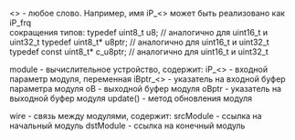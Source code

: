 <> - любое слово. Например, имя iP_<> может быть реализовано как iP_frq  
сокращения типов:
typedef uint8_t  u8;            // аналогично для uint16_t и uint32_t
typedef uint8_t* u8ptr;         // аналогично для uint16_t и uint32_t  
typedef const uint8_t* c_u8ptr; // аналогично для uint16_t и uint32_t  

module    - вычислительное устройство, содержит:
iP_<>     - входной параметр модуля, переменная
iBptr_<>  - указатель на входной буфер параметра модуля
oB        - выходной буфер модуля
oBptr     - указатель на выходной буфер модуля
update()  - метод обновления модуля

wire      - связь между модулями, содержит:
srcModule - ссылка на начальный модуль
dstModule - ссылка на конечный модуль

